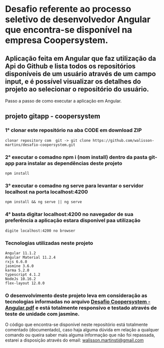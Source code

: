 # Desafio referente ao processo seletivo de desenvolvedor Angular que encontra-se disponível na empresa Coopersystem.

## Aplicação feita em Angular que faz utilização da Api do Github e lista todos os repositórios disponíveis de um usuário através de um campo input, e é possível visualizar os detalhes do projeto ao selecionar o repositório do usuário. 

Passo a passo de como executar a aplicação em Angular.

## projeto gitapp - coopersystem

### 1° clonar este repositório na aba CODE em download ZIP
```
clonar repository com  git -> git clone https://github.com/walisson-martins/desafio-coopersystem.git
```

### 2° executar o comadno npm i (nom install) dentro da pasta git-app para instalar as dependências deste projeto
```
npm install
```

### 3° executar o comadno ng serve para levantar o servidor localhost na porta localhost:4200
```
npm install && ng serve || ng serve 
```

### 4° basta digitar localhost:4200 no navegador de sua preferência a aplicação estara disponível paa utilização
```
digite localhost:4200 no browser
```

### Tecnologias utilizadas neste projeto

```
Angular 11.1.2
Angular Material 11.2.4
rxjs 6.6.0
jasmine 3.6.0
karma 5.2.0
typescript 4.1.2
NodeJs 10.16.2
flex-layout 12.0.0
```

### O desenvolvimento deste projeto leva em consideração as tecnologias informadas no arquivo [Desafio Coopersystem - Angular.pdf](https://github.com/walisson-martins/desafio-coopersystem/files/6166001/Desafio.Coopersystem.-.Angular.pdf) e está totalmente responsivo e testado através de teste de unidade com jasmine.

O código que encontra-se disponível neste repositório está totalmente comentado (documentado), caso haja alguma dúvida em relação a qualquer comando ou queira saber mais alguma informação que não foi repassada, estarei a disposição através do email: walisson.martinsti@gmail.com 


